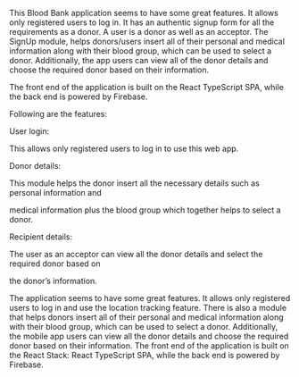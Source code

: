 
This Blood Bank application seems to have some great features. It allows only registered users to log in. It has an authentic signup form for all the requirements as a donor. A user is a donor as well as an acceptor. The SignUp module, helps donors/users insert all of their personal and medical information along with their blood group, which can be used to select a donor. Additionally, the app users can view all of the donor details and choose the required donor based on their information. 

The front end of the application is built on the React TypeScript SPA, while the back end is powered by Firebase.

Following are the features:

User login:

This allows only registered users to log in to use this web app.

Donor details:

This module helps the donor insert all the necessary details such as personal information and

medical information plus the blood group which together helps to select a donor.

Recipient details:

The user as an acceptor can view all the donor details and select the required donor based on

the donor’s information.



The application seems to have some great features. It allows only registered users to log in and use the location tracking feature. There is also a module that helps donors insert all of their personal and medical information along with their blood group, which can be used to select a donor. Additionally, the mobile app users can view all the donor details and choose the required donor based on their information. The front end of the application is built on the React Stack: React TypeScript SPA, while the back end is powered by Firebase.
